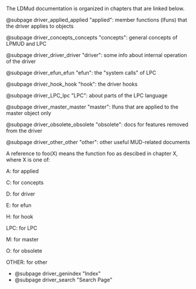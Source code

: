 The LDMud documentation is organized in chapters that are linked below.

@subpage driver_applied_applied "applied": 
   member functions (lfuns) that the driver applies to objects

@subpage driver_concepts_concepts "concepts": 
   general concepts of LPMUD and LPC

@subpage driver_driver_driver "driver": 
   some info about internal operation of the driver

@subpage driver_efun_efun "efun": 
   the "system calls" of LPC

@subpage driver_hook_hook "hook": 
   the driver hooks

@subpage driver_LPC_lpc "LPC": 
   about parts of the LPC language

@subpage driver_master_master "master": 
   lfuns that are applied to the master object only

@subpage driver_obsolete_obsolete "obsolete": 
   docs for features removed from the driver

@subpage driver_other_other "other": 
   other useful MUD-related documents

A reference to foo(X) means the function foo as descibed in chapter X, where X is one of:

   A: 
      for applied

   C: 
      for concepts

   D: 
      for driver

   E: 
      for efun

   H: 
      for hook

   LPC: 
      for LPC

   M: 
      for master

   O: 
      for obsolete

   OTHER: 
      for other

- @subpage driver_genindex "Index"
- @subpage driver_search "Search Page"
